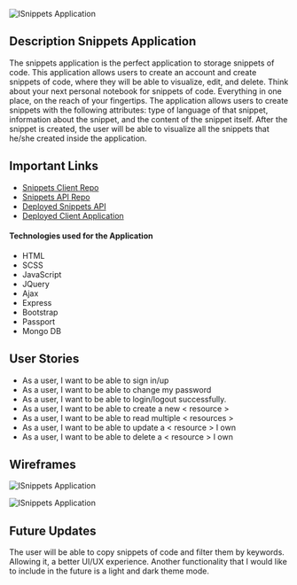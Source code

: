 
![ISnippets Application](https://i.imgur.com/wjLuji0.png)

## Description Snippets Application

The snippets application is the perfect application to storage snippets of code. This application allows users to create an account and create snippets of code, where they will be able to visualize, edit, and delete. Think about your next personal notebook for snippets of code. Everything in one place, on the reach of your fingertips. The application allows users to create snippets with the following attributes: type of language of that snippet, information about the snippet, and the content of the snippet itself. After the snippet is created, the user will be able to visualize all the snippets that he/she created inside the application.

## Important Links

- [Snippets Client Repo](https://github.com/lenilunderman/snippets-client)
- [Snippets API Repo](https://github.com/lenilunderman/snippets-api)
- [Deployed Snippets API](https://aqueous-brushlands-45402.herokuapp.com/)
- [Deployed Client Application](https://lenilunderman.github.io/snippets-client/)

#### Technologies used for the Application

- HTML
- SCSS
- JavaScript
- JQuery
- Ajax
- Express
- Bootstrap
- Passport
- Mongo DB

## User Stories
- As a user, I want to be able to sign in/up
- As a user, I want to be able to change my password
- As a user, I want to be able to login/logout successfully. 
- As a user, I want to be able to create a new < resource >
- As a user, I want to be able to read multiple < resources >
- As a user, I want to be able to update a < resource > I own
- As a user, I want to be able to delete a < resource > I own

## Wireframes
![ISnippets Application](https://i.imgur.com/8tP5BYn.png)

![ISnippets Application](https://i.imgur.com/fT9ZrzD.png)

## Future Updates

The user will be able to copy snippets of code and filter them by keywords. Allowing it, a better UI/UX experience. Another functionality that I would like to include in the future is a light and dark theme mode.
